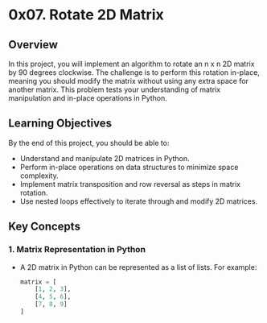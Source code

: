 # 0x07. Rotate 2D Matrix

## Overview

In this project, you will implement an algorithm to rotate an n x n 2D matrix by 90 degrees clockwise. The challenge is to perform this rotation in-place, meaning you should modify the matrix without using any extra space for another matrix. This problem tests your understanding of matrix manipulation and in-place operations in Python.

## Learning Objectives

By the end of this project, you should be able to:

- Understand and manipulate 2D matrices in Python.
- Perform in-place operations on data structures to minimize space complexity.
- Implement matrix transposition and row reversal as steps in matrix rotation.
- Use nested loops effectively to iterate through and modify 2D matrices.

## Key Concepts

### 1. Matrix Representation in Python
- A 2D matrix in Python can be represented as a list of lists. For example:
  ```python
  matrix = [
      [1, 2, 3],
      [4, 5, 6],
      [7, 8, 9]
  ]

